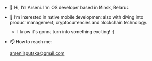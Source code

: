 - 👋 Hi, I’m Arseni. I'm iOS developer based in Minsk, Belarus.
- 👀 I’m interested in native mobile development also with diving into product management, cryptocurrencies and blockchain technology. 
   - I know it's gonna turn into something exciting! :)
- 📫 How to reach me :

  arsenilaputska@gmail.com

<!---
ArseniLaputska/ArseniLaputska is a ✨ special ✨ repository because its `README.md` (this file) appears on your GitHub profile.
You can click the Preview link to take a look at your changes.
--->
